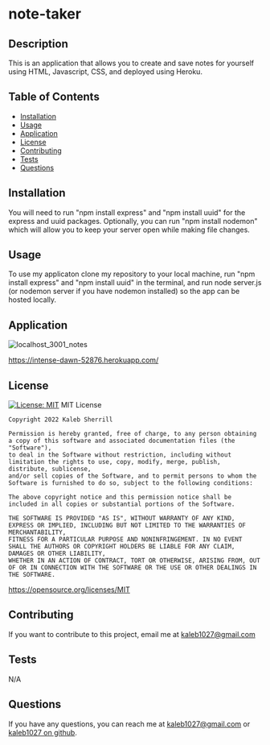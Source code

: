 # note-taker


  
  
  ## Description

  This is an application that allows you to create and save notes for yourself using HTML, Javascript, CSS, and deployed using Heroku.

  ## Table of Contents
  - [Installation](#installation)
  - [Usage](#usage)
  - [Application](#application)
  - [License](#license)
  - [Contributing](#contributing)
  - [Tests](#tests)
  - [Questions](#questions)

  
  ## Installation 

  You will need to run "npm install express" and "npm install uuid" for the express and uuid packages. Optionally, you can run "npm install nodemon" which will allow you to keep your server open while making file changes.

  ## Usage

  To use my applicaton clone my repository to your local machine, run "npm install express" and "npm install uuid" in the terminal, and run node server.js (or nodemon server if you have nodemon installed) so the app can be hosted locally.
  
  ## Application
 ![localhost_3001_notes](https://user-images.githubusercontent.com/88510725/163471684-69f95a5d-7397-420d-97ee-d2ad0a942bdc.png)
 
 https://intense-dawn-52876.herokuapp.com/

  ## License
  [![License: MIT](https://img.shields.io/badge/License-MIT-yellow.svg)](https://opensource.org/licenses/MIT)
  MIT License


    Copyright 2022 Kaleb Sherrill

    Permission is hereby granted, free of charge, to any person obtaining a copy of this software and associated documentation files (the "Software"),
    to deal in the Software without restriction, including without limitation the rights to use, copy, modify, merge, publish, distribute, sublicense,
    and/or sell copies of the Software, and to permit persons to whom the Software is furnished to do so, subject to the following conditions:

    The above copyright notice and this permission notice shall be included in all copies or substantial portions of the Software.

    THE SOFTWARE IS PROVIDED "AS IS", WITHOUT WARRANTY OF ANY KIND, EXPRESS OR IMPLIED, INCLUDING BUT NOT LIMITED TO THE WARRANTIES OF MERCHANTABILITY,
    FITNESS FOR A PARTICULAR PURPOSE AND NONINFRINGEMENT. IN NO EVENT SHALL THE AUTHORS OR COPYRIGHT HOLDERS BE LIABLE FOR ANY CLAIM, DAMAGES OR OTHER LIABILITY,
    WHETHER IN AN ACTION OF CONTRACT, TORT OR OTHERWISE, ARISING FROM, OUT OF OR IN CONNECTION WITH THE SOFTWARE OR THE USE OR OTHER DEALINGS IN THE SOFTWARE.


  https://opensource.org/licenses/MIT
  
  

  ## Contributing

  If you want to contribute to this project, email me at kaleb1027@gmail.com

  ## Tests
  N/A

  ## Questions
  If you have any questions, you can reach me at kaleb1027@gmail.com or [kaleb1027 on github]("https://github.com/kaleb1027").


